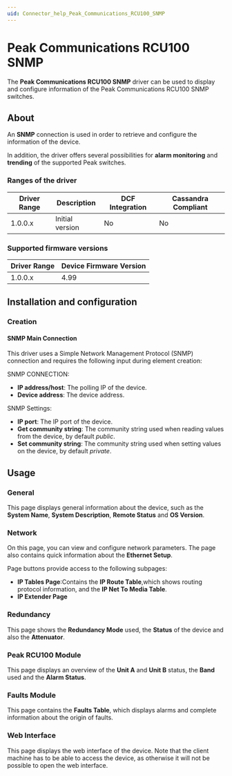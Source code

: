 ```yaml
---
uid: Connector_help_Peak_Communications_RCU100_SNMP
---
```


# Peak Communications RCU100 SNMP

The **Peak Communications RCU100 SNMP** driver can be used to display and configure information of the Peak Communications RCU100 SNMP switches.

## About

An **SNMP** connection is used in order to retrieve and configure the information of the device.

In addition, the driver offers several possibilities for **alarm monitoring** and **trending** of the supported Peak switches.

### Ranges of the driver

| **Driver Range** | **Description** | **DCF Integration** | **Cassandra Compliant** |
|------------------|-----------------|---------------------|-------------------------|
| 1.0.0.x          | Initial version | No                  | No                      |

### Supported firmware versions

| **Driver Range** | **Device Firmware Version** |
|------------------|-----------------------------|
| 1.0.0.x          | 4.99                        |

## Installation and configuration

### Creation

#### SNMP Main Connection

This driver uses a Simple Network Management Protocol (SNMP) connection and requires the following input during element creation:

SNMP CONNECTION:

- **IP address/host**: The polling IP of the device.
- **Device address**: The device address.

SNMP Settings:

- **IP port**: The IP port of the device.
- **Get community string**: The community string used when reading values from the device, by default *public*.
- **Set community string**: The community string used when setting values on the device, by default *private*.

## Usage

### General

This page displays general information about the device, such as the **System Name**, **System Description**, **Remote Status** and **OS Version**.

### Network

On this page, you can view and configure network parameters. The page also contains quick information about the **Ethernet Setup**.

Page buttons provide access to the following subpages:

- **IP Tables Page**:Contains the **IP Route Table**,which shows routing protocol information, and the **IP Net To Media Table**.
- **IP Extender Page**

### Redundancy

This page shows the **Redundancy Mode** used, the **Status** of the device and also the **Attenuator**.

### Peak RCU100 Module

This page displays an overview of the **Unit A** and **Unit B** status, the **Band** used and the **Alarm Status**.

### Faults Module

This page contains the **Faults Table**, which displays alarms and complete information about the origin of faults.

### Web Interface

This page displays the web interface of the device. Note that the client machine has to be able to access the device, as otherwise it will not be possible to open the web interface.
